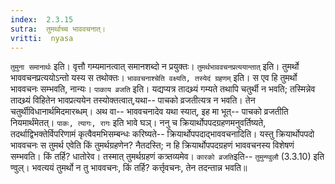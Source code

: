```yaml
---
index:  2.3.15
sutra:  तुमर्थाच्च भाववचनात्।
vritti:  nyasa
---
```


`तुमुना समानार्थः` इति। वृत्तौ गम्यमानत्वात् समानशब्दो न प्रयुक्तः। `तुमर्थभाववचनप्रत्ययान्तात्` इति। तुमर्थो भाववचनप्रत्ययोऽन्तो यस्य स तथोक्तः। `भाववचनाश्चेति वक्ष्यति, तस्येदं ग्रहणम्` इति। स एव हि तुमर्थो भाववचनः सम्भवति, नान्यः। `पाकाय व्रजति` इति। यद्यप्यत्र तादथ्र्यं गम्यते तथापि चतुर्थी न भवति; तस्मिन्नेव तादथ्र्यं विहितेन भावप्रत्ययेन तस्योक्तत्वात्,यथा-- पाचको व्रजतीत्यत्र न भवति। तेन चतुर्थीविधानार्थमिदमारब्धम्। अथ वा-- भाववचनादेव यथा स्यात्, इह मा भूत्-- पाचको व्रजतीति नियमार्थंमेतत्। `पाकः, त्यागः, रागः` इति भावे घञ्। ननु च क्रियार्थोपपदग्रहणमनुवर्तिष्यते, तदर्थाद्विभक्तेर्विपरिणामं कृत्वैवमभिसम्बन्धः करिष्यते-- क्रियार्थोपपदाद्भाववचनादिति। यस्तु क्रियार्थोपपदो भाववचनः स तुमर्थ एवेति किं तुमर्थग्रहणेन? नैतदस्ति; न हि क्रियार्थोपपदग्रहणं भाववचनस्य विशेषणं सम्भवति। किं तर्हि? धातोरेव। तस्मात् तुमर्थग्रहणं कत्र्तव्यमेव। `कारको व्रजति`इति-- `तुमुन्ण्वुलौ` (3.3.10) इति ण्वुल्। भवत्ययं तुमर्थो न तु भाववचनः, किं तर्हि? कर्त्तृवचनः, तेन तदन्तान्न भवति॥
